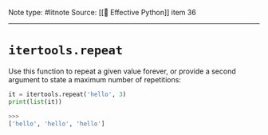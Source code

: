 Note type: #litnote
Source: [[📖 Effective Python]] item 36

---
# `itertools.repeat`
Use this function to repeat a given value forever, or provide a second argument to state a maximum number of repetitions:
```python
it = itertools.repeat('hello', 3)
print(list(it))

>>>
['hello', 'hello', 'hello']
```